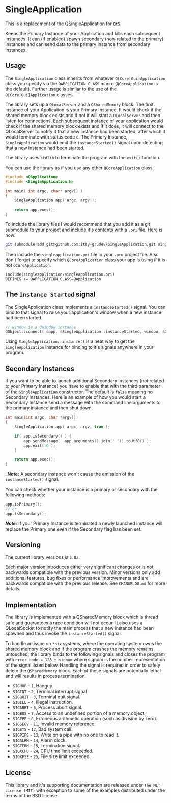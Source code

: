 SingleApplication
=================

This is a replacement of the QSingleApplication for `Qt5`.

Keeps the Primary Instance of your Application and kills each subsequent
instances. It can (if enabled) spawn secondary (non-related to the primary)
instances and can send data to the primary instance from secondary instances.

Usage
-----

The `SingleApplication` class inherits from whatever `Q[Core|Gui]Application`
class you specify via the `QAPPLICATION_CLASS` macro (`QCoreApplication` is the
default). Further usage is similar to the use of the `Q[Core|Gui]Application`
classes.

The library sets up a `QLocalServer` and a `QSharedMemory` block. The first
instance of your Application is your Primary Instance. It would check if the
shared memory block exists and if not it will start a `QLocalServer` and then
listen for connections. Each subsequent instance of your application would
check if the shared memory block exists and if it does, it will connect to the
QLocalServer to notify it that a new instance had been started, after which it
would terminate with status code `0`. The Primary Instance, `SingleApplication`
would emit the `instanceStarted()` signal upon detecting that a new instance
had been started.

The library uses `stdlib` to terminate the program with the `exit()` function.

You can use the library as if you use any other `QCoreApplication` class:

```cpp
#include <QApplication>
#include <SingleApplication.h>

int main( int argc, char* argv[] )
{
    SingleApplication app( argc, argv );

    return app.exec();
}
```

To include the library files I would recommend that you add it as a git
submodule to your project and include it's contents with a `.pri` file. Here is
how:

```bash
git submodule add git@github.com:itay-grudev/SingleApplication.git singleapplication
```

Then include the `singleapplication.pri` file in your `.pro` project file. Also
don't forget to specify which `QCoreApplication` class your app is using if it
is not `QCoreApplication`.

```qmake
include(singleapplication/singleapplication.pri)
DEFINES += QAPPLICATION_CLASS=QApplication
```

The `Instance Started` signal
------------------------

The SingleApplication class implements a `instanceStarted()` signal. You can
bind to that signal to raise your application's window when a new instance had
been started.

```cpp
// window is a QWindow instance
QObject::connect( &app, &SingleApplication::instanceStarted, window, &QWindow::raise );
```

Using `SingleApplication::instance()` is a neat way to get the
`SingleApplication` instance for binding to it's signals anywhere in your
program.

Secondary Instances
-------------------

If you want to be able to launch additional Secondary Instances (not related to
your Primary Instance) you have to enable that with the third parameter of the
`SingleApplication` constructor. The default is `false` meaning no Secondary
Instances. Here is an example of how you would start a Secondary Instance send
a message with the command line arguments to the primary instance and then shut
down.

```cpp
int main(int argc, char *argv[])
{
    SingleApplication app( argc, argv, true );

    if( app.isSecondary() ) {
        app.sendMessage(  app.arguments().join(' ')).toUtf8() );
        app.exit( 0 );
    }

    return app.exec();
}
```

___Note:__ A secondary instance won't cause the emission of the
`instanceStarted()` signal.

You can check whether your instance is a primary or secondary with the following
methods:

```cpp
app.isPrimary();
// or
app.isSecondary();
```

__*Note:*__ If your Primary Instance is terminated a newly launched instance
will replace the Primary one even if the Secondary flag has been set.

Versioning
----------

The current library versions is `3.0a`.

Each major version introduces either very significant changes or is not
backwards compatible with the previous version. Minor versions only add
additional features, bug fixes or performance improvements and are backwards
compatible with the previous release. See `CHANGELOG.md` for more details.

Implementation
--------------

The library is implemented with a QSharedMemory block which is thread safe and
guarantees a race condition will not occur. It also uses a QLocalSocket to
notify the main process that a new instance had been spawned and thus invoke the
`instanceStarted()` signal.

To handle an issue on `*nix` systems, where the operating system owns the shared
memory block and if the program crashes the memory remains untouched, the
library binds to the following signals and closes the program with
`error code = 128 + signum` where signum is the number representation of the
signal listed below. Handling the signal is required in order to safely delete
the `QSharedMemory` block. Each of these signals are potentially lethal and will
results in process termination.

*   `SIGHUP` - `1`, Hangup.
*   `SIGINT` - `2`, Terminal interrupt signal
*   `SIGQUIT` - `3`, Terminal quit signal.
*   `SIGILL` - `4`, Illegal instruction.
*   `SIGABRT` - `6`, Process abort signal.
*   `SIGBUS` - `7`, Access to an undefined portion of a memory object.
*   `SIGFPE` - `8`, Erroneous arithmetic operation (such as division by zero).
*   `SIGSEGV` - `11`, Invalid memory reference.
*   `SIGSYS` - `12`, Bad system call.
*   `SIGPIPE` - `13`, Write on a pipe with no one to read it.
*   `SIGALRM` - `14`, Alarm clock.
*   `SIGTERM` - `15`, Termination signal.
*   `SIGXCPU` - `24`, CPU time limit exceeded.
*   `SIGXFSZ` - `25`, File size limit exceeded.


License
-------
This library and it's supporting documentation are released under
`The MIT License (MIT)` with exception to some of the examples distributed under
the terms of the BSD license.
